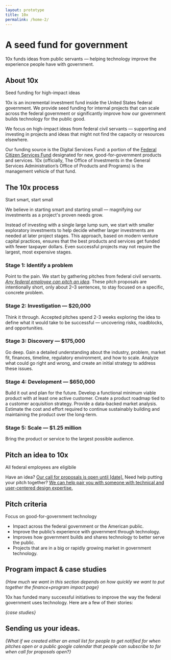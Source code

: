 ```yaml
---
layout: prototype
title: 10x
permalink: /home-2/
---
```


<h1 class="font-weight-700 margin-bottom-g1 md:margin-bottom-0">A seed fund for government</h1>
<div class="row align-items-center padding-bottom-g4">
  <p class="font-sans-f11 md:font-sans-f12 font-weight-300 line-height-heading-loose margin-top-g1">10x funds ideas from public servants — helping technology improve the experience people have with government.</p>
</div>

<h2 class="margin-bottom-0 border-top-g05 padding-top-g2" id="what-is-10x">About 10x</h2>
<p class="font-sans-f9 md:font-sans-f11 font-weight-300 margin-top-2px margin-bottom-g3 md:margin-bottom-0 line-height-heading" id="what-is-10x">Seed funding for high-impact ideas</p>

10x is an incremental investment fund inside the United States federal government. We provide seed funding for internal projects that can scale across the federal government or significantly improve how our government builds technology for the public good.

We focus on high-impact ideas from federal civil servants — supporting and investing in projects and ideas that might not find the capacity or resources elsewhere.

Our funding source is the Digital Services Fund: a portion of the <a href="#1">Federal Citizen Services Fund</a> designated for new, good-for-government products and services. 10x (officially, The Office of Investments in the General Services Administration’s Office of Products and Programs) is the management vehicle of that fund.

<h2 class="margin-bottom-0 border-top-g05 padding-top-g2 margin-top-g5" id="the-process">The 10x process</h2>
<p class="font-sans-f9 md:font-sans-f11 font-weight-300 margin-top-2px margin-bottom-g3 md:margin-bottom-0 line-height-heading" id="what-is-10x">Start smart, start small</p>

We believe in starting smart and starting small — magnifying our investments as a project's proven needs grow.

Instead of investing with a single large lump sum, we start with smaller exploratory investments to help decide whether larger investments are needed at later project stages. This approach, based on modern venture capital practices, ensures that the best products and services get funded with fewer taxpayer dollars. Even successful projects may not require the largest, most expensive stages.

<h3 id="stage-1-identify">Stage 1: Identify a problem</h3>
<p>Point to the pain. We start by gathering pitches from federal civil servants. <em><a href="#who-can-pitch">Any federal employee can pitch an idea</a></em>. These pitch proposals are intentionally short, only about 2–3 sentences, to stay focused on a specific, concrete problem.</p>

<h3 id="stage-2-investigation-20k">Stage 2: Investigation — $20,000</h3>
<p>Think it through. Accepted pitches spend 2-3 weeks exploring the idea to define what it would take to be successful — uncovering risks, roadblocks, and opportunities.</p>

<h3 id="stage-3-discovery-175k">Stage 3: Discovery — $175,000</h3>
<p>Go deep. Gain a detailed understanding about the industry, problem, market fit, finances, timeline, regulatory environment, and how to scale. Analyze what could go right and wrong, and create an initial strategy to address these issues.</p>

<h3 id="stage-4-development-650k">Stage 4: Development — $650,000</h3>
<p>Build it out and plan for the future. Develop a functional minimum viable product with at least one active customer. Create a product roadmap tied to a customer acquisition strategy. Provide a data-backed market analysis. Estimate the cost and effort required to continue sustainably building and maintaining the product over the long-term.</p>

<h3 id="stage-5-scale-1-25m">Stage 5: Scale — $1.25 million</h3>
<p>Bring the product or service to the largest possible audience.</p>


<h2 class="margin-bottom-0 border-top-g05 padding-top-g2 margin-top-g5" id="who-can-pitch">Pitch an idea to 10x</h2>
<p class="font-sans-f9 md:font-sans-f11 font-weight-300 margin-top-2px margin-bottom-g3 md:margin-bottom-0 line-height-heading" id="what-is-10x">All federal employees are eligibile</p>

<p>Have an idea? <a href="#pitch">Our call for proposals is open until [date].</a> Need help putting your pitch together? <a href="">We can help pair you with someone with technical and user-centered design expertise.</a></p>

<h2 class="margin-bottom-0 border-top-g05 padding-top-g2 margin-top-g5" id="what-we-look-for">Pitch criteria</h2>
<p class="font-sans-f9 md:font-sans-f11 font-weight-300 margin-top-2px margin-bottom-g3 md:margin-bottom-0 line-height-heading" id="what-is-10x">Focus on good-for-government technology</p>

<ul>
<li>Impact across the federal government or the American public.</li>
<li>Improve the public’s experience with government through technology.</li>
<li>Improves how government builds and shares technology to better serve the public.</li>
<li>Projects that are in a big or rapidly growing market in government technology.</li>
</ul>

<h2 id="impact">Program impact &amp; case studies</h2>

<p><i>{How much we want in this section depends on how quickly we want to put together the finance+program impact page}</i></p>

10x has funded many successful initiatives to improve the way the federal government uses technology. Here are a few of their stories:

*{case studies}*

<h2 id="pitch-us">Sending us your ideas.</h2>

*{What if we created either an email list for people to get notified for when pitches open *or* a public google calendar that people can subscribe to for when call for proposals open?}*

